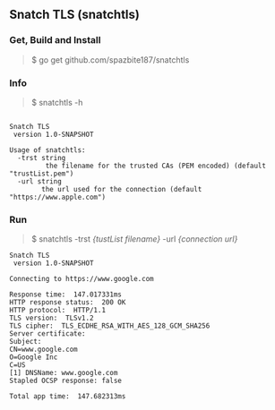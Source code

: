 ## Snatch TLS (snatchtls)

### Get, Build and Install
> $ go get github.com/spazbite187/snatchtls

### Info
>$ snatchtls -h

```

Snatch TLS
 version 1.0-SNAPSHOT

Usage of snatchtls:
  -trst string
    	 the filename for the trusted CAs (PEM encoded) (default "trustList.pem")
  -url string
    	the url used for the connection (default "https://www.apple.com")
```
### Run
>$ snatchtls -trst *{tustList filename}* -url *{connection url}*

```
Snatch TLS
 version 1.0-SNAPSHOT

Connecting to https://www.google.com

Response time:  147.017331ms
HTTP response status:  200 OK
HTTP protocol:  HTTP/1.1
TLS version:  TLSv1.2
TLS cipher:  TLS_ECDHE_RSA_WITH_AES_128_GCM_SHA256
Server certificate:
Subject:
CN=www.google.com
O=Google Inc
C=US
[1] DNSName: www.google.com
Stapled OCSP response: false

Total app time:  147.682313ms
```